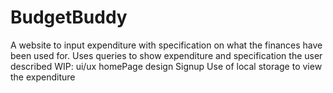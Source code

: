 # BudgetBuddy 
A website to input expenditure with specification on what the finances have been used for.
Uses queries to show expenditure and specification the user described
WIP: ui/ux homePage design
     Signup
     Use of local storage to view the expenditure
